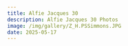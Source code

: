 ```yaml
---
title: Alfie Jacques 30
description: Alfie Jacques 30 Photos
image: /img/gallery/Z_H.PSSimmons.JPG
date: 2025-05-17
---
```


